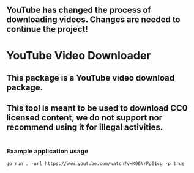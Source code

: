 ## YouTube has changed the process of downloading videos. Changes are needed to continue the project!
#
# YouTube Video Downloader
## This package is a YouTube video download package.
## This tool is meant to be used to download CC0 licensed content, we do not support nor recommend using it for illegal activities.
#
### Example application usage
```
go run . -url https://www.youtube.com/watch?v=K06NrPp61cg -p true
```